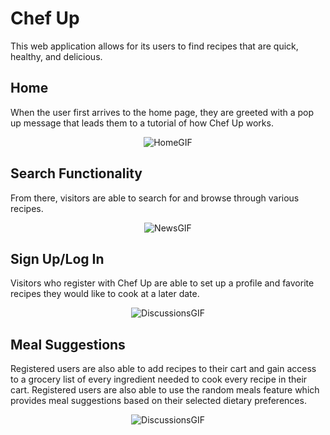 # Chef Up

This web application allows for its users to find recipes that are quick, healthy, and delicious.

## Home

When the user first arrives to the home page, they are greeted with a pop up message that leads them to a tutorial of how Chef Up works.



<p align="center">
  <img src="https://media.giphy.com/media/YLFLF09Rhk7gEfavBT/giphy.gif" alt="HomeGIF"/>
</p>

## Search Functionality

From there, visitors are able to search for and browse through various recipes.

<p align="center">
  <img src="https://media.giphy.com/media/O7oJj17xcfxcquVdJ0/giphy.gif" alt="NewsGIF"/>
</p>



## Sign Up/Log In

Visitors who register with Chef Up are able to set up a profile and favorite recipes they would like to cook at a later date.

<p align="center">
  <img src="https://media.giphy.com/media/9YmbjFSRA86YinDPkS/giphy.gif" alt="DiscussionsGIF"/>
</p>

## Meal Suggestions

Registered users are also able to add recipes to their cart and gain access to a grocery list of every ingredient needed to cook every recipe in their cart. Registered users are also able to use the random meals feature which provides meal suggestions based on their selected dietary preferences.

<p align="center">
  <img src="https://media.giphy.com/media/Mi9NFhFuZ9E1L34Itb/giphy.gif" alt="DiscussionsGIF"/>
</p>

